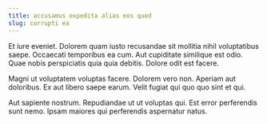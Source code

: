 ```yaml
---
title: accusamus expedita alias eos quod
slug: corrupti ea
---
```


Et iure eveniet. Dolorem quam iusto recusandae sit mollitia nihil voluptatibus saepe. Occaecati temporibus ea cum. Aut cupiditate similique est odio. Quae nobis perspiciatis quia quia debitis. Dolore odit est facere.

Magni ut voluptatem voluptas facere. Dolorem vero non. Aperiam aut doloribus. Ex aut libero saepe earum. Velit fugiat qui quo quo sint et qui.

Aut sapiente nostrum. Repudiandae ut ut voluptas qui. Est error perferendis sunt nemo. Ipsam maiores qui perferendis aspernatur natus.
